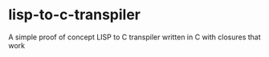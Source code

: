 # lisp-to-c-transpiler
A simple proof of concept LISP to C transpiler written in C with closures that work
